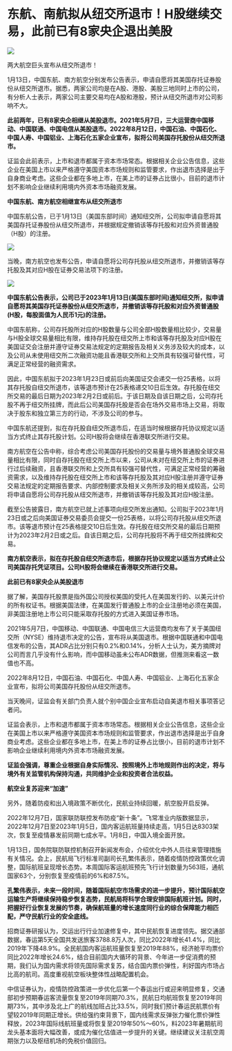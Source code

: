 # 东航、南航拟从纽交所退市！H股继续交易，此前已有8家央企退出美股

![](https://inews.gtimg.com/newsapp_bt/0/15609757877/1000)

两大航空巨头宣布从纽交所退市！

1月13日，中国东航、南方航空分别发布公告表示，申请自愿将其美国存托证券股份从纽交所退市。据悉，两家公司均是在A股、港股、美股三地同时上市的公司，有分析人士表示，两家公司主要交易均在A股和港股，预计从纽交所退市对公司影响不大。

**此前两年，已有8家央企相继从美股退市。2021年5月7日，三大运营商中国移动、中国联通、中国电信从美股退市。2022年8月12日，中国石油、中国石化、中国人寿、中国铝业、上海石化五家企业宣布，拟将公司美国存托股份从纽交所退市。**

证监会此前表示，上市和退市都属于资本市场常态。根据相关企业公告信息，这些企业在美国上市以来严格遵守美国资本市场规则和监管要求，作出退市选择是出于自身商业考虑。这些企业都在多地上市，在美上市的证券占比很小，目前的退市计划不影响企业继续利用境内外资本市场融资发展。

**中国东航、南方航空相继宣布从纽交所退市**

中国东航公告，已于1月13日（美国东部时间）通知纽交所，公司拟申请自愿将其美国存托证券股份从纽交所退市，并根据规定撤销该等存托股和对应外资普通股（H股）的注册。

![](https://inews.gtimg.com/newsapp_bt/0/15609757881/1000)

当晚，南方航空也发布公告，申请自愿将公司存托股从纽交所退市，并撤销该等存托股及其对应H股在证券交易法项下的注册。

![](https://inews.gtimg.com/newsapp_bt/0/15609757978/1000)

**中国东航公告表示，公司已于2023年1月13日(美国东部时间)通知纽交所，拟申请自愿将其美国存托证券股份从纽交所退市，并撤销该等存托股和对应外资普通股(H股，每股面值为人民币1元)的注册。**

中国东航称，公司存托股所对应的H股数量与公司全部H股数量相比较少，交易量与H股全球交易量相比有限，维持存托股在纽交所上市和该等存托股及对应H股在美国证交会注册并遵守证券交易法规定的定期报告及相关义务涉及较大的成本，以及公司从未使用纽交所二次融资功能且香港联交所和上交所具有较强可替代性，可满足正常经营的融资需求。

因此，中国东航拟于2023年1月23日或前后向美国证交会递交一份25表格，以将其存托股自纽交所退市，该等退市预计在25表格递交10日后生效。存托股在纽交所交易的最后日期为2023年2月2日或前后。于该日期及自该日期之后，公司存托股不再于纽交所挂牌，而此后公司美国存托股是否会在场外交易市场上交易，将取决于股东和独立第三方的行动，不涉及公司的参与。

中国东航还提到，拟在存托股自纽交所退市后，在适当时候根据存托协议规定以适当方式终止其存托股计划。公司H股将会继续在香港联交所进行交易。

南方航空在公告中称，综合考虑公司美国存托股份的交易量与境外普通股全球交易量相比有限，同时自存托股在纽交所上市以来，公司从未对在纽交所上市的证券进行过后续融资，且香港联交所和上交所具有较强可替代性，可满足正常经营的筹融资需求，以及维持存托股在纽交所上市和该等存托股及其对应H股注册并遵守证券交易法规定的定期报告要求、内部控制要求及相关义务所涉及的相关成较高，公司将申请自愿将公司存托股从纽交所退市，并撤销该等存托股及其对应H股注册。

截至公告披露日，南方航空已就上述事项向纽交所发出通知。公司拟于2023年1月23日或之后向美国证券交易委员会提交一份25表格，以将公司存托股从纽交所退市。该等退市预计在25表格提交10日后生效。存托股在纽交所交易的最后日期预计为2023年2月2日或之后。自该日期之后，公司存托股将不再于纽交所挂牌和交易。

**南方航空表示，拟在存托股自纽交所退市后，根据存托协议规定以适当方式终止公司美国存托凭证项目。公司H股将会继续在香港联交所进行交易。**

**此前已有8家央企从美股退市**

据了解，美国存托股票是指外国公司授权美国的受托人在美国发行的、以美元计价的所有权证书。根据美国法律，在美国发行普通股上市的企业注册地必须在美国，非美国注册地上市公司只能采取存托股的方式进入美国证券市场。

2021年5月7日，中国移动、中国联通、中国电信三大运营商均发布了关于美国纽交所（NYSE）维持退市决定的公告，宣布将从美国退市。根据中国联通和中国电信发布的公告，其ADR占比分别只有0.2%和0.14%，分析人士认为，美方摘牌对公司而言几乎没有什么影响，而中国移动虽未公布ADR数据，但推测来看这一数值也不高。

2022年8月12日，中国石油、中国石化、中国人寿、中国铝业、上海石化五家企业宣布，拟将公司美国存托股份从纽交所退市。

当天晚间，证监会有关部门负责人就个别中国企业宣布启动自美退市相关事项答记者问。

证监会表示，上市和退市都属于资本市场常态。根据相关企业公告信息，这些企业在美国上市以来严格遵守美国资本市场规则和监管要求，作出退市选择是出于自身商业考虑。这些企业都在多地上市，在美上市的证券占比很小，目前的退市计划不影响企业继续利用境内外资本市场融资发展。

**证监会强调，尊重企业根据自身实际情况、按照境外上市地规则作出的决定，将与境外有关监管机构保持沟通，共同维护企业和投资者合法权益。**

**航空业复苏迎来“加速”**

另外，随着防疫和出入境政策不断优化，民航业持续回暖，航空股开启反弹。

2022年12月7日，国家联防联控发布防疫“新十条”。飞常准业内版数据显示，2022年12月7日至2023年1月5日，国内客运航班量持续走高，1月5日达8303架次，恢复至疫情暴发前同期七成水平。1月8日，中国入境全面开放。

1月13日，国务院联防联控机制召开新闻发布会，介绍优化中外人员往来管理措施有关情况。会上，民航局飞行标准司副司长孔繁伟表示，随着疫情防控政策优化调整，国际航班呈现增长态势。本周国际客运航班预先飞行计划数量为563班，通航国家63个，分别恢复至疫情前的6%和87.5%。

**孔繁伟表示，未来一段时间，随着国际航空市场需求的进一步提升，预计国际航空运输生产将继续保持稳步恢复态势，民航局将科学合理安排国际航班计划。同时，把握好行业恢复发展的节奏，确保航班量的增长速度同行业的综合保障能力相匹配，严守民航行业的安全底线。**

招商证券研报认为，交运出行行业加速修复中，其中民航恢复进度领先。据交通部数据，春运第5天全国共发送旅客3788.8万人次，同比2022年增长41.4%，同比2019年下降48.9%。全民航国内客运航班量恢复至2019年88%，经济舱平均票价同比2022年增长24.6%，结合目前国内大循环的背景、今年进一步促消费的预期，我们认为国内需求将领先国际需求复苏，结合国内票价弹性，利好国内市场占比高的航司。高度重视航空板块整体性战略配置机会。

中信证券认为，疫情防控政策进一步优化后第一个春运出行或迎来明显修复，交通部初步预期春运客流量恢复至2019年同期70.3%，民航日均航班恢复至2019年同期73%，其中涉及北上广的航线加班占比33.5%，同时我们预计春运民航票价有望较2019年同期正增长。供给强约束背景下，国内线需求反弹张力催化票价弹性释放，2023年国际线航班量或将恢复至2019年50%～60%，料2023年暑期航司龙头基本面将大幅改善，或成为催化估值进一步提升的关键。继续建议关注航空周期张力以及枢纽机场的免税价值回归。

